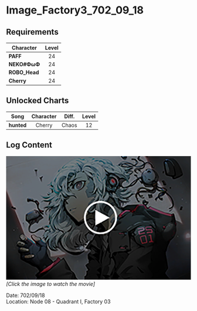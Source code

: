 # Image_Factory3_702_09_18
## Requirements
|  Character  |Level|
|-------------|:---:|
|**PAFF**     | 24  |
|**NEKO#ΦωΦ** | 24  |
|**ROBO_Head**| 24  |
|**Cherry**   | 24  |

## Unlocked Charts
|   Song   |Character|Diff.|Level|
|----------|:-------:|:---:|:---:|
|**hunted**| Cherry  |Chaos| 12  |

## Log Content
[![chos3201.png](./attachments/chos3201.png)](https://youtu.be/83x4Bh9ELmc)<br>
*[Click the image to watch the movie]*

Date: 702/09/18<br>
Location: Node 08 \- Quadrant I, Factory 03